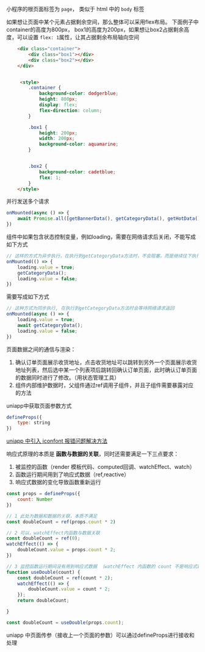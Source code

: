 小程序的根页面标签为 `page`， 类似于 html 中的 `body` 标签


如果想让页面中某个元素占据剩余空间，那么整体可以采用flex布局。
下面例子中 container的高度为800px， box1的高度为200px，如果想让box2占据剩余高度，可以设置 `flex: 1`属性，让其占据剩余布局轴向空间
```html
    <div class="container">
        <div class="box1"></div>
        <div class="box2"></div>
    </div>


     <style>
        .container {
            background-color: dodgerblue;
            height: 800px;
            display: flex;
            flex-direction: column;
        }

        .box1 {
            height: 200px;
            width: 200px;
            background-color: aquamarine;
        }


        .box2 {
            background-color: cadetblue;
            flex: 1;
        }
    </style>
```


并行发送多个请求
```js
onMounted(async () => {
    await Promise.all([getBannerData(), getCategoryData(), getHotData()])
})
```

组件中如果包含状态控制变量，例如loading，需要在网络请求后关闭，不能写成如下方式
```js
// 这样的方式为异步执行，在执行到getCategoryData方法时，不会阻塞，而是继续往下执行，此时状态改变后网路请求可能还没完成
onMounted(() => {
    loading.value = true;
    getCategoryData();
    loading.value = false;
})
```
需要写成如下方式
```js
// 这种方式为同步执行, 在执行到getCategoryData方法时会等待网络请求返回
onMounted(async () => {
    loading.value = true;
    await getCategoryData();
    loading.value = false;
})
```


页面数据之间的通信与渲染：
1. 确认订单页面展示收货地址，点击收货地址可以跳转到另外一个页面展示收货地址列表，然后选中某一个列表项后跳转回确认订单页面，此时确认订单页面的数据同时进行了修改。（用状态管理工具）
2. 组件内部维护数据时，父组件通过ref调用子组件，并且子组件需要暴露对应的方法



uniapp中获取页面参数方式
```js
defineProps({
    type: string
})
```


[uniapp 中引入 iconfont 报错问题解决方法](https://ask.dcloud.net.cn/article/35443)


响应式原理的本质是 **函数与数据的关联**，同时还需要满足一下三点要求：
1. 被监控的函数（render 模板代码、computed回调、watchEffect、watch）
2. 函数运行期间用到了响应式数据（ref,reactive）
3. 响应式数据的变化导致函数重新运行

```js
const props = defineProps({
    count: Number
})

// 1 此处为数据和数据的关联，本质不满足
const doubleCount = ref(props.count * 2)

// 2 可以，watchEffect内函数与数据关联
const doubleCount = ref(0);
watchEffect(() => {
    doubleCount.value = props.count * 2;
})

// 3 监控函数运行期间没有用到响应式数据 （watchEffect 内函数的 count 不是响应式数据）
function useDouble(count) {
    const doubleCount = ref(count * 2);
    watchEffect(() => {
        doubleCount.value = count * 2;
    });
    return doubleCount;

}

const doubleCount = useDouble(props.count);
```


uniapp 中页面传参（接收上一个页面的参数）可以通过defineProps进行接收和处理